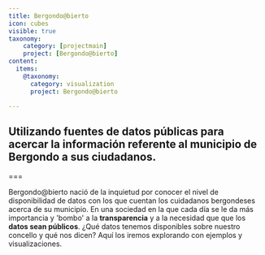 ```yaml
---
title: Bergondo@bierto
icon: cubes
visible: true
taxonomy:
    category: [projectmain]
    project: [Bergondo@bierto]
content: 
  items: 
    @taxonomy:
      category: visualization
      project: Bergondo@bierto

---
```


## Utilizando fuentes de datos públicas para acercar la información referente al municipio de Bergondo a sus ciudadanos.

===

Bergondo@bierto nació de la inquietud por conocer el nivel de disponibilidad de datos con los que cuentan los cuidadanos bergondeses acerca de su municipio. En una sociedad en la que cada día se le da más importancia y 'bombo' a la **transparencia** y a la necesidad que que los **datos sean públicos**. ¿Qué datos tenemos disponibles sobre nuestro concello y qué nos dicen? Aquí los iremos explorando con ejemplos y visualizaciones.
